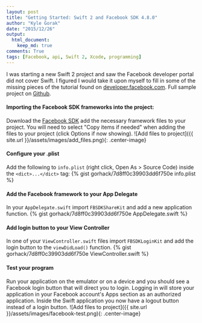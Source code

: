 ```yaml
---
layout: post
title: "Getting Started: Swift 2 and Facebook SDK 4.8.0"
author: "Kyle Gorak"
date: "2015/12/26"
output:
  html_document:
    keep_md: true
comments: True
tags: [Facebook, api, Swift 2, Xcode, programming]
---
```


I was starting a new Swift 2 project and saw the Facebook developer portal did not cover Swift. I figured I would take it upon myself to fill in some of the missing pieces of the tutorial found on [developer.facebook.com](https://developers.facebook.com/quickstarts/?platform=ios). Full sample project on [Github](https://github.com/gorhack/fblogin_swift2).

#### Importing the Facebook SDK frameworks into the project:

Download the [Facebook SDK](https://origincache.facebook.com/developers/resources/?id=facebook-ios-sdk-current.zip) add the necessary framework files to your project. You will need to  select "Copy items if needed" when adding the files to your project (click Options if now showing).
![Add files to project]({{ site.url }}/assets/images/add_files.png){: .center-image}

#### Configure your .plist

Add the following to `info.plist` (right click, Open As > Source Code) inside the `<dict>...</dict>` tag:
{% gist gorhack/7d8ff0c39903dd6f750e info.plist %}

#### Add the Facebook framework to your App Delegate

In your `AppDelegate.swift` import `FBSDKShareKit` and add a new application function.
{% gist gorhack/7d8ff0c39903dd6f750e AppDelegate.swift %}

#### Add login button to your View Controller

In one of your `ViewController.swift` files import `FBSDKLoginKit` and add the login button to the `viewDidLoad()` function.
{% gist gorhack/7d8ff0c39903dd6f750e ViewController.swift %}

#### Test your program

Run your application on the emulator or on a device and you should see a Facebook login button that will direct you to login. Logging in will store your application in your Facebook account's Apps section as an authorized application. Inside the Swift application you now have a logout button instead of a login button.
![Add files to project]({{ site.url }}/assets/images/facebook-test.png){: .center-image}
